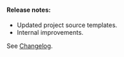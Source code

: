 #### Release notes:

* Updated project source templates.
* Internal improvements.

See [Changelog](https://github.com/raven-computing/project-init/blob/v1.5.2/CHANGELOG.md).
